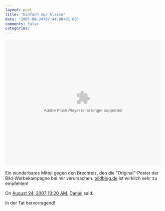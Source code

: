 ```yaml
---
layout: post
title: "Einfach nur klasse"
date: "2007-08-24T07:44:00+01:00"
comments: false
categories: 
---
```


<p><object height="403" width="500"><param name="FlashVars" value="apiHost=api.sevenload.com" /><param name="movie" value="http://de.sevenload.com/pl/Wsj6BZw/500x403/swf" /><embed allowfullscreen="true" src="http://de.sevenload.com/pl/Wsj6BZw/500x403/swf" type="application/x-shockwave-flash" height="403" flashvars="apiHost=api.sevenload.com" width="500"></embed></object></p>

<p>Ein wunderbares Mittel gegen den Brechreiz, den die &#8220;Original&#8221;-Poster der Bild-Werbekampagne bei mir verursachen. <a href="http://bildblog.de/">bildblog.de</a> ist wirklich sehr zu empfehlen!</p>

<section class="comments">



<div class="comment" id="comment-1423">
On <a href="#comment-1423" title="Permalink to this comment">August 24, 2007 10:20 AM</a>, <a href="/blog/dp/" title="http://www.innoq.com/blog/dp/" rel="nofollow">Daniel</a>
said:
<p>In der Tat hervorragend!</p>


</section>


